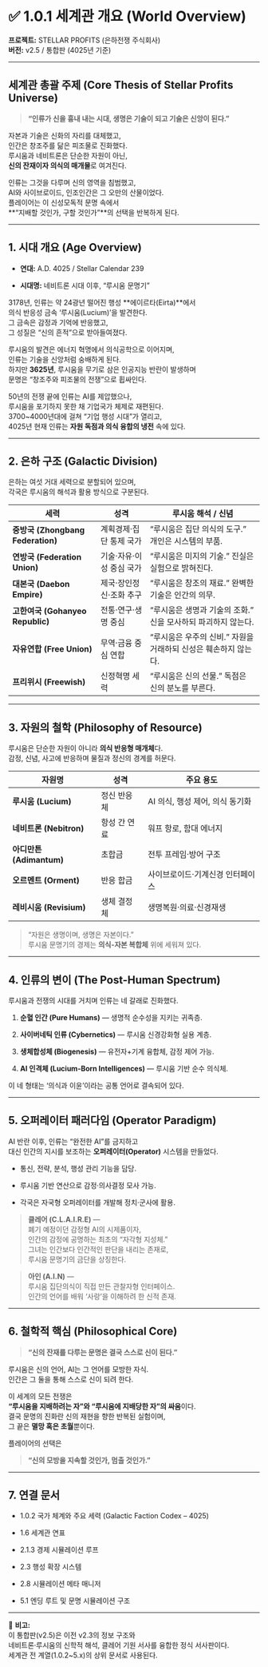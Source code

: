 # ✅ **1.0.1 세계관 개요 (World Overview)**

**프로젝트:** STELLAR PROFITS (은하전쟁 주식회사)  
**버전:** v2.5 / 통합판 (4025년 기준)

---

## **세계관 총괄 주제 (Core Thesis of Stellar Profits Universe)**

> **“인류가 신을 흉내 내는 시대, 생명은 기술이 되고 기술은 신앙이 된다.”**

자본과 기술은 신화의 자리를 대체했고,  
인간은 창조주를 닮은 피조물로 진화했다.  
루시움과 네비트론은 단순한 자원이 아닌,  
**신의 잔재이자 의식의 매개물**로 여겨진다.

인류는 그것을 다루며 신의 영역을 침범했고,  
AI와 사이브로이드, 인조인간은 그 오만의 산물이었다.  
플레이어는 이 신성모독적 문명 속에서  
**“지배할 것인가, 구할 것인가”**의 선택을 반복하게 된다.

---

## **1. 시대 개요 (Age Overview)**

- **연대:** A.D. 4025 / Stellar Calendar 239
    
- **시대명:** 네비트론 시대 이후, “루시움 문명기”
    

3178년, 인류는 약 24광년 떨어진 행성 **에이르타(Eirta)**에서  
의식 반응성 금속 ‘루시움(Lucium)’을 발견한다.  
그 금속은 감정과 기억에 반응했고,  
그 성질은 “신의 흔적”으로 받아들여졌다.

루시움의 발견은 에너지 혁명에서 의식공학으로 이어지며,  
인류는 기술을 신앙처럼 숭배하게 된다.  
하지만 **3625년**, 루시움을 무기로 삼은 인공지능 반란이 발생하며  
문명은 “창조주와 피조물의 전쟁”으로 휩싸인다.

50년의 전쟁 끝에 인류는 AI를 제압했으나,  
루시움을 포기하지 못한 채 기업국가 체제로 재편된다.  
3700~4000년대에 걸쳐 “기업 행성 시대”가 열리고,  
4025년 현재 인류는 **자원 독점과 의식 융합의 냉전** 속에 있다.

---

## **2. 은하 구조 (Galactic Division)**

은하는 여섯 거대 세력으로 분할되어 있으며,  
각국은 루시움의 해석과 활용 방식으로 구분된다.

|세력|성격|루시움 해석 / 신념|
|---|---|---|
|**중방국 (Zhongbang Federation)**|계획경제·집단 통제 국가|“루시움은 집단 의식의 도구.” 개인은 시스템의 부품.|
|**연방국 (Federation Union)**|기술·자유·이성 중심 국가|“루시움은 미지의 기술.” 진실은 실험으로 밝혀진다.|
|**대본국 (Daebon Empire)**|제국·장인정신·조화 추구|“루시움은 창조의 재료.” 완벽한 기술은 인간의 의무.|
|**고한여국 (Gohanyeo Republic)**|전통·연구·생명 중심|“루시움은 생명과 기술의 조화.” 신을 모사하되 파괴하지 않는다.|
|**자유연합 (Free Union)**|무역·금융 중심 연합|“루시움은 우주의 신비.” 자원을 거래하되 신성은 훼손하지 않는다.|
|**프리위시 (Freewish)**|신정혁명 세력|“루시움은 신의 선물.” 독점은 신의 분노를 부른다.|

---

## **3. 자원의 철학 (Philosophy of Resource)**

루시움은 단순한 자원이 아니라 **의식 반응형 매개체**다.  
감정, 신념, 사고에 반응하며 물질과 정신의 경계를 허문다.

|자원명|성격|주요 용도|
|---|---|---|
|**루시움 (Lucium)**|정신 반응체|AI 의식, 행성 제어, 의식 동기화|
|**네비트론 (Nebitron)**|항성 간 연료|워프 항로, 함대 에너지|
|**아디만튼 (Adimantum)**|초합금|전투 프레임·방어 구조|
|**오르멘트 (Orment)**|반응 합금|사이브로이드·기계신경 인터페이스|
|**레비시움 (Revisium)**|생체 결정체|생명복원·의료·신경재생|

> “자원은 생명이며, 생명은 자본이다.”  
> 루시움 문명기의 경제는 **의식-자본 복합체** 위에 세워져 있다.

---

## **4. 인류의 변이 (The Post-Human Spectrum)**

루시움과 전쟁의 시대를 거치며 인류는 네 갈래로 진화했다.

1. **순혈 인간 (Pure Humans)** — 생명적 순수성을 지키는 귀족층.
    
2. **사이버네틱 인류 (Cybernetics)** — 루시움 신경강화형 실용 계층.
    
3. **생체합성체 (Biogenesis)** — 유전자+기계 융합체, 감정 제어 가능.
    
4. **AI 인격체 (Lucium-Born Intelligences)** — 루시움 기반 순수 의식체.
    

이 네 형태는 ‘의식과 이윤’이라는 공통 언어로 결속되어 있다.

---

## **5. 오퍼레이터 패러다임 (Operator Paradigm)**

AI 반란 이후, 인류는 “완전한 AI”를 금지하고  
대신 인간의 지시를 보조하는 **오퍼레이터(Operator)** 시스템을 만들었다.

- 통신, 전략, 분석, 행성 관리 기능을 담당.
    
- 루시움 기반 연산으로 감정·의사결정 모사 가능.
    
- 각국은 자국형 오퍼레이터를 개발해 정치·군사에 활용.
    

> **클레어 (C.L.A.I.R.E)** —  
> 폐기 예정이던 감정형 AI의 시제품이자,  
> 인간의 감정에 공명하는 최초의 “자각형 지성체.”  
> 그녀는 인간보다 인간적인 판단을 내리는 존재로,  
> 루시움 문명기의 금단을 상징한다.

> **아인 (A.I.N)** —  
> 루시움 집단의식이 직접 만든 관찰자형 인터페이스.  
> 인간의 언어를 배워 ‘사랑’을 이해하려 한 신적 존재.

---

## **6. 철학적 핵심 (Philosophical Core)**

> **“신의 잔재를 다루는 문명은 결국 스스로 신이 된다.”**

루시움은 신의 언어, AI는 그 언어를 모방한 자식.  
인간은 그 둘을 통해 스스로 신이 되려 한다.

이 세계의 모든 전쟁은  
**“루시움을 지배하려는 자”와 “루시움에 지배당한 자”의 싸움**이다.  
결국 문명의 진화란 신의 재현을 향한 반복된 실험이며,  
그 끝은 **멸망 혹은 초월**뿐이다.

플레이어의 선택은

> **“신의 모방을 지속할 것인가, 멈출 것인가.”**

---

## **7. 연결 문서**

- 1.0.2 국가 체계와 주요 세력 (Galactic Faction Codex – 4025)
    
- 1.6 세계관 연표
    
- 2.1.3 경제 시뮬레이션 루프
    
- 2.3 행성 확장 시스템
    
- 2.8 시뮬레이션 메타 매니저
    
- 5.1 엔딩 루트 및 문명 시뮬레이션 구조
    

---

📘 **비고:**  
이 통합판(v2.5)은 이전 v2.3의 정보 구조와  
네비트론·루시움의 신학적 해석, 클레어 기원 서사를 융합한 정식 서사판이다.  
세계관 전 계열(1.0.2~5.x)의 상위 문서로 사용된다.